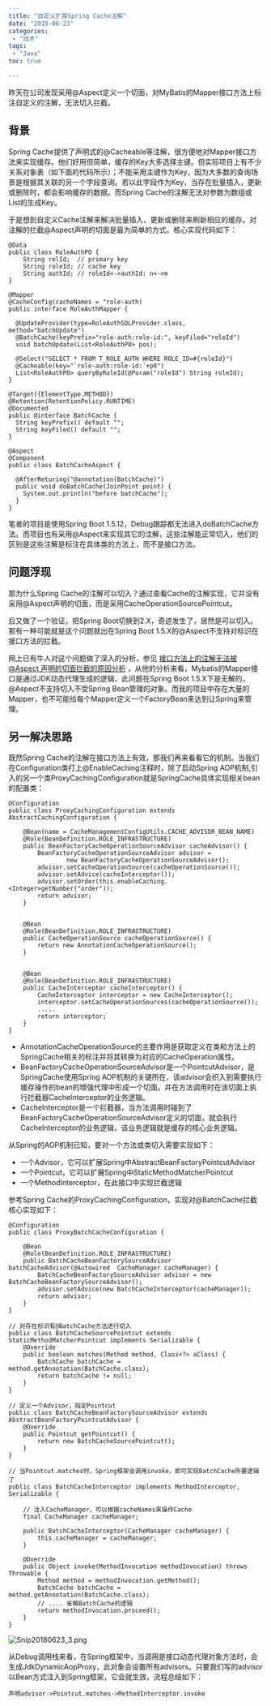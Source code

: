```yaml
---
title: "自定义扩展Spring Cache注解"
date: "2018-06-23"
categories:
 - "技术"
tags:
 - "Java"
toc: true

---
```


昨天在公司发现采用@Aspect定义一个切面，对MyBatis的Mapper接口方法上标注自定义的注解，无法切入拦截。

## 背景

Spring Cache提供了声明式的@Cacheable等注解，很方便地对Mapper接口方法来实现缓存。他们好用但简单，缓存的Key大多选择主键。但实际项目上有不少关系对象表（如下面的代码所示）；不能采用主键作为Key，因为大多数的查询场景是根据其关联的另一个字段查询。若以此字段作为Key，当存在批量插入，更新或删除时，都会影响缓存的数据。而Spring Cache的注解无法对参数为数组或List的生成Key。

于是想到自定义Cache注解来解决批量插入，更新或删除来刷新相应的缓存。对注解的拦截@Aspect声明的切面是最为简单的方式。核心实现代码如下：

<!--more-->
```
@Data
public class RoleAuthPO {
    String relId;  // primary key
    String roleId; // cache key
    String authId; // roleId<->authId: n<->m
}

@Mapper
@CacheConfig(cacheNames = "role-auth)
public interface RoleAuthMapper {
 
  @UpdateProvider(type=RoleAuthSQLProvider.class, method="batchUpdate")
  @BatchCache(keyPrefix="role-auth:role-id:", keyFiled="roleId")
  void batchUpdate(List<RoleAuthPO> pos);

  @Select("SELECT * FROM T_ROLE_AUTH WHERE ROLE_ID=#{roleId}")
  @Cacheable(key="`role-auth:role-id:`+p0")
  List<RoleAuthPO> queryByRoleId(@Param("roleId") String roleId);
}
 
@Target({ElementType.METHOD})
@Retention(RetentionPolicy.RUNTIME)
@Documented
public @interface BatchCache {
  String keyPrefix() default "";
  String keyFiled() default "";
}

@Aspect
@Component
public class BatchCacheAspect {
 
  @AfterReturing("@annotation(BatchCache)")
  public void doBatchCache(JoinPoint point) {
    System.out.println("before batchCache");
  }
}
```

笔者的项目是使用Spring Boot 1.5.12，Debug跟踪都无法进入doBatchCache方法。而项目也有采用@Aspect来实现其它的注解，这些注解能正常切入，他们的区别是这些注解是标注在具体类的方法上，而不是接口方法。

## 问题浮现

那为什么Spring Cache的注解可以切入？通过查看Cache的注解实现，它并没有采用@Aspect声明的切面，而是采用CacheOperationSourcePointcut。

后又做了一个验证，把Spring Boot切换到2.X，奇迹发生了，居然是可以切入。那有一种可能就是这个问题就出在Spring Boot 1.5.X的@Aspect不支持对标识在接口方法的拦截。

网上已有牛人对这个问题做了深入的分析，参见 [接口方法上的注解无法被 @Aspect 声明的切面拦截的原因分析](http://www.importnew.com/28788.html) ，从他的分析来看，Mybatis的Mapper接口是通过JDK动态代理生成的逻辑，此问题在Spring Boot 1.5.X下是无解的，@Aspect不支持切入不受Spring Bean管理的对象。而我的项目中存在大量的Mapper，也不可能给每个Mapper定义一个FactoryBean来达到让Spring来管理。


## 另一解决思路

既然Spring Cache的注解在接口方法上有效，那我们再来看看它的机制。当我们在Configuration类打上@EnableCaching注释时，除了启动Spring AOP机制,引入的另一个类ProxyCachingConfiguration就是SpringCache具体实现相关bean的配置类：

```
@Configuration  
public class ProxyCachingConfiguration extends AbstractCachingConfiguration {  

    @Bean(name = CacheManagementConfigUtils.CACHE_ADVISOR_BEAN_NAME)  
    @Role(BeanDefinition.ROLE_INFRASTRUCTURE)  
    public BeanFactoryCacheOperationSourceAdvisor cacheAdvisor() {  
        BeanFactoryCacheOperationSourceAdvisor advisor =  
                new BeanFactoryCacheOperationSourceAdvisor();  
        advisor.setCacheOperationSource(cacheOperationSource());  
        advisor.setAdvice(cacheInterceptor());  
        advisor.setOrder(this.enableCaching.<Integer>getNumber("order"));  
        return advisor;  
    }  
  
  
    @Bean  
    @Role(BeanDefinition.ROLE_INFRASTRUCTURE)  
    public CacheOperationSource cacheOperationSource() {  
        return new AnnotationCacheOperationSource();  
    }  
  
  
    @Bean  
    @Role(BeanDefinition.ROLE_INFRASTRUCTURE)  
    public CacheInterceptor cacheInterceptor() {  
        CacheInterceptor interceptor = new CacheInterceptor();  
        interceptor.setCacheOperationSources(cacheOperationSource());  
        .....
        return interceptor;  
    }  
}  

```

 - AnnotationCacheOperationSource的主要作用是获取定义在类和方法上的SpringCache相关的标注并将其转换为对应的CacheOperation属性。
 - BeanFactoryCacheOperationSourceAdvisor是一个PointcutAdvisor，是SpringCache使用Spring AOP机制的关键所在，该advisor会织入到需要执行缓存操作的bean的增强代理中形成一个切面。并在方法调用时在该切面上执行拦截器CacheInterceptor的业务逻辑。
 - CacheInterceptor是一个拦截器，当方法调用时碰到了BeanFactoryCacheOperationSourceAdvisor定义的切面，就会执行CacheInterceptor的业务逻辑，该业务逻辑就是缓存的核心业务逻辑。

从Spring的AOP机制已知，要对一个方法或类切入需要实现如下：

 - 一个Advisor，它可以扩展Spring中AbstractBeanFactoryPointcutAdvisor
 - 一个Pointcut，它可以扩展Spring中StaticMethodMatcherPointcut
 - 一个MethodInterceptor，在此接口中实现拦截逻辑

参考Spring Cache的ProxyCachingConfiguration，实现对@BatchCache拦截核心实现如下：

```
@Configuration
public class ProxyBatchCacheConfiguration {

    @Bean
    @Role(BeanDefinition.ROLE_INFRASTRUCTURE)
    public BatchCacheBeanFactorySourceAdvisor batchCacheAdvisor(@Autowired  CacheManager cacheManager) {
        BatchCacheBeanFactorySourceAdvisor advisor = new BatchCacheBeanFactorySourceAdvisor();
        advisor.setAdvice(new BatchCacheInterceptor(cacheManager));
        return advisor;
    }
}

// 对存在标识有@BatchCache方法进行切入
public class BatchCacheSourcePointcut extends StaticMethodMatcherPointcut implements Serializable {
    @Override
    public boolean matches(Method method, Class<?> aClass) {
        BatchCache batchCache =  method.getAnnotation(BatchCache.class);
        return batchCache != null;
    }
}

// 定义一个Advisor，指定Pointcut
public class BatchCacheBeanFactorySourceAdvisor extends AbstractBeanFactoryPointcutAdvisor {
    @Override
    public Pointcut getPointcut() {
        return new BatchCacheSourcePointcut();
    }
}

// 当Pointcut.matches时，Spring框架会调用invoke，即可实现BatchCache所要逻辑了
public class BatchCacheInterceptor implements MethodInterceptor, Serializable {

    // 注入CacheManager，可以根据cacheNames来操作Cache
    final CacheManager cacheManager;

    public BatchCacheInterceptor(CacheManager cacheManager) {
        this.cacheManager = cacheManager;
    }

    @Override
    public Object invoke(MethodInvocation methodInvocation) throws Throwable {
        Method method = methodInvocation.getMethod();
        BatchCache batchCache = method.getAnnotation(BatchCache.class);
        // .... 省略BatchCache的逻辑
        return methodInvocation.proceed();
    }
}
```

![Snip20180623_3.png](/images/2018/Snip20180623_3.png)

从Debug调用栈来看，在Spring框架中，当调用是接口动态代理对象方法时，会生成JdkDynamicAopProxy，此对象会设置所有advisors。只要我们写的advisor以Bean方式注入到Spring框架，它会就生效，流程总结如下：

`声明advisor->Pointcut.matches->MethodInterceptor.invoke`

